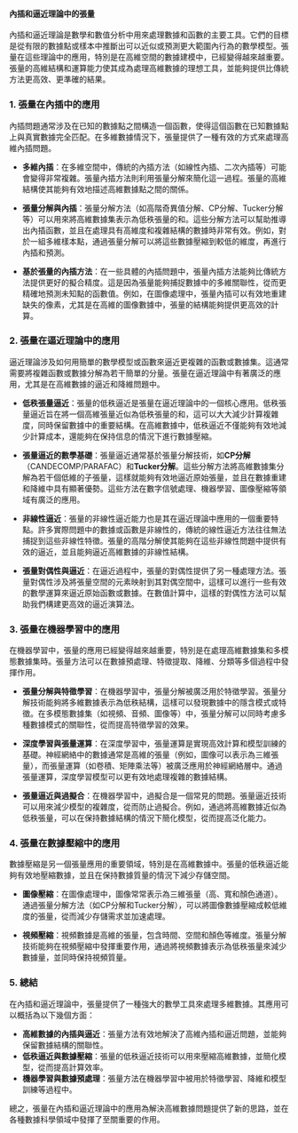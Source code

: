 #### 內插和逼近理論中的張量

內插和逼近理論是數學和數值分析中用來處理數據和函數的主要工具。它們的目標是從有限的數據點或樣本中推斷出可以近似或預測更大範圍內行為的數學模型。張量在這些理論中的應用，特別是在高維空間的數據建模中，已經變得越來越重要。張量的高維結構和運算能力使其成為處理高維數據的理想工具，並能夠提供比傳統方法更高效、更準確的結果。

### 1. **張量在內插中的應用**

內插問題通常涉及在已知的數據點之間構造一個函數，使得這個函數在已知數據點上與真實數據完全匹配。在多維數據情況下，張量提供了一種有效的方式來處理高維內插問題。

- **多維內插**：在多維空間中，傳統的內插方法（如線性內插、二次內插等）可能會變得非常複雜。張量內插方法則利用張量分解來簡化這一過程。張量的高維結構使其能夠有效地描述高維數據點之間的關係。

- **張量分解與內插**：張量分解方法（如高階奇異值分解、CP分解、Tucker分解等）可以用來將高維數據集表示為低秩張量的和。這些分解方法可以幫助推導出內插函數，並且在處理具有高維度和複雜結構的數據時非常有效。例如，對於一組多維樣本點，通過張量分解可以將這些數據壓縮到較低的維度，再進行內插和預測。

- **基於張量的內插方法**：在一些具體的內插問題中，張量內插方法能夠比傳統方法提供更好的擬合精度。這是因為張量能夠捕捉數據中的多維關聯性，從而更精確地預測未知點的函數值。例如，在圖像處理中，張量內插可以有效地重建缺失的像素，尤其是在高維的圖像數據中，張量的結構能夠提供更高效的計算。

### 2. **張量在逼近理論中的應用**

逼近理論涉及如何用簡單的數學模型或函數來逼近更複雜的函數或數據集。這通常需要將複雜函數或數據分解為若干簡單的分量。張量在逼近理論中有著廣泛的應用，尤其是在高維數據的逼近和降維問題中。

- **低秩張量逼近**：張量的低秩逼近是張量在逼近理論中的一個核心應用。低秩張量逼近旨在將一個高維張量近似為低秩張量的和，這可以大大減少計算複雜度，同時保留數據中的重要結構。在高維數據中，低秩逼近不僅能夠有效地減少計算成本，還能夠在保持信息的情況下進行數據壓縮。

- **張量逼近的數學基礎**：張量逼近通常基於張量分解技術，如**CP分解**（CANDECOMP/PARAFAC）和**Tucker分解**。這些分解方法將高維數據集分解為若干個低維的子張量，這樣就能夠有效地逼近原始張量，並且在數據重建和降維中具有顯著優勢。這些方法在數字信號處理、機器學習、圖像壓縮等領域有廣泛的應用。

- **非線性逼近**：張量的非線性逼近能力也是其在逼近理論中應用的一個重要特點。許多實際問題中的數據或函數是非線性的，傳統的線性逼近方法往往無法捕捉到這些非線性特徵。張量的高階分解使其能夠在這些非線性問題中提供有效的逼近，並且能夠逼近高維數據的非線性結構。

- **張量對偶性與逼近**：在逼近過程中，張量的對偶性提供了另一種處理方法。張量對偶性涉及將張量空間的元素映射到其對偶空間中，這樣可以進行一些有效的數學運算來逼近原始函數或數據。在數值計算中，這樣的對偶性方法可以幫助我們構建更高效的逼近演算法。

### 3. **張量在機器學習中的應用**

在機器學習中，張量的應用已經變得越來越重要，特別是在處理高維數據集和多模態數據集時。張量方法可以在數據預處理、特徵提取、降維、分類等多個過程中發揮作用。

- **張量分解與特徵學習**：在機器學習中，張量分解被廣泛用於特徵學習。張量分解技術能夠將多維數據表示為低秩結構，這樣可以發現數據中的隱含模式或特徵。在多模態數據集（如視頻、音頻、圖像等）中，張量分解可以同時考慮多種數據模式的關聯性，從而提高特徵學習的效果。

- **深度學習與張量運算**：在深度學習中，張量運算是實現高效計算和模型訓練的基礎。神經網絡中的數據通常是高維的張量（例如，圖像可以表示為三維張量），而張量運算（如卷積、矩陣乘法等）被廣泛應用於神經網絡層中。通過張量運算，深度學習模型可以更有效地處理複雜的數據結構。

- **張量逼近與過擬合**：在機器學習中，過擬合是一個常見的問題。張量逼近技術可以用來減少模型的複雜度，從而防止過擬合。例如，通過將高維數據近似為低秩張量，可以在保持數據結構的情況下簡化模型，從而提高泛化能力。

### 4. **張量在數據壓縮中的應用**

數據壓縮是另一個張量應用的重要領域，特別是在高維數據中。張量的低秩逼近能夠有效地壓縮數據，並且在保持數據質量的情況下減少存儲空間。

- **圖像壓縮**：在圖像處理中，圖像常常表示為三維張量（高、寬和顏色通道）。通過張量分解方法（如CP分解和Tucker分解），可以將圖像數據壓縮成較低維度的張量，從而減少存儲需求並加速處理。

- **視頻壓縮**：視頻數據是高維的張量，包含時間、空間和顏色等維度。張量分解技術能夠在視頻壓縮中發揮重要作用，通過將視頻數據表示為低秩張量來減少數據量，並同時保持視頻質量。

### 5. **總結**

在內插和逼近理論中，張量提供了一種強大的數學工具來處理多維數據。其應用可以概括為以下幾個方面：
- **高維數據的內插與逼近**：張量方法有效地解決了高維內插和逼近問題，並能夠保留數據結構的關聯性。
- **低秩逼近與數據壓縮**：張量的低秩逼近技術可以用來壓縮高維數據，並簡化模型，從而提高計算效率。
- **機器學習與數據預處理**：張量方法在機器學習中被用於特徵學習、降維和模型訓練等過程中。

總之，張量在內插和逼近理論中的應用為解決高維數據問題提供了新的思路，並在各種數據科學領域中發揮了至關重要的作用。
